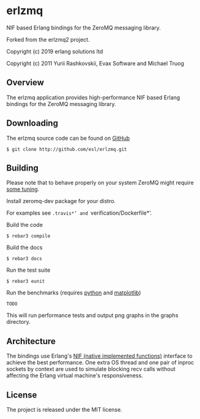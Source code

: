 erlzmq
=======
NIF based Erlang bindings for the ZeroMQ messaging library.

Forked from the erlzmq2 project.

Copyright (c) 2019 erlang solutions ltd

Copyright (c) 2011 Yurii Rashkovskii, Evax Software and Michael Truog

Overview
--------

The erlzmq application provides high-performance NIF based Erlang
bindings for the ZeroMQ messaging library.

Downloading
-----------

The erlzmq source code can be found on
[GitHub](https://github.com/esl/erlzmq)

    $ git clone http://github.com/esl/erlzmq.git

Building
--------

Please note that to behave properly on your system ZeroMQ might
require [some tuning](http://www.zeromq.org/docs:tuning-zeromq).

Install zeromq-dev package for your distro.

For examples see `.travis*’ and `verification/Dockerfile*’.

Build the code

    $ rebar3 compile

Build the docs

    $ rebar3 docs

Run the test suite

    $ rebar3 eunit

Run the benchmarks (requires [python](http://www.python.org) and
[matplotlib](http://matplotlib.sourceforge.net/))

    TODO

This will run performance tests and output png graphs in the graphs
directory.

Architecture
------------

The bindings use Erlang's
[NIF (native implemented functions)](http://www.erlang.org/doc/man/erl_nif.html)
interface to achieve the best performance. One extra OS thread and one
pair of inproc sockets by context are used to simulate blocking recv
calls without affecting the Erlang virtual machine's responsiveness.

License
-------

The project is released under the MIT license.

